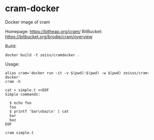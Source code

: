 # cram-docker

Docker image of cram

Homepage: https://bitheap.org/cram/
BitBucket: https://bitbucket.org/brodie/cram/overview

Build:

```
docker build -t zeiss/cramdocker .
```


Usage: 

```
alias cram='docker run -it -v $(pwd):$(pwd) -w $(pwd) zeisss/cram-docker'
cram -h

cat > simple.t <<EOF
Simple commands:

  $ echo foo
  foo
  $ printf 'bar\nbaz\n' | cat
  bar
  baz
EOF

cram simple.t
```

